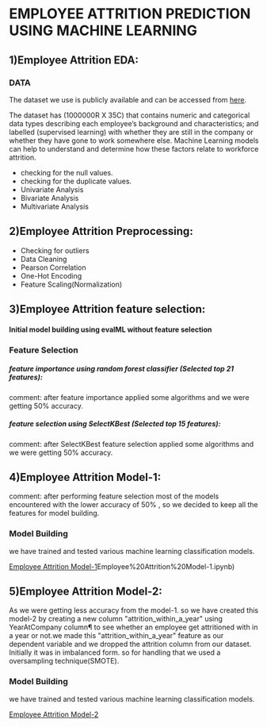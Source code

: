 # EMPLOYEE ATTRITION PREDICTION USING MACHINE LEARNING

## 1)Employee Attrition EDA:

### DATA

The dataset we use is publicly available and can be accessed from [here](https://excelbianalytics.com/wp/downloads-21-sample-csv-files-data-sets-for-testing-till-5-million-records-hr-analytics-for-attrition/).

The dataset has (1000000R X 35C) that contains numeric and categorical data types describing each employee’s background and characteristics; and labelled (supervised learning) with whether they are still in the company or whether they have gone to work somewhere else. Machine Learning models can help to understand and determine how these factors relate to workforce attrition.
 
* checking for the null values.
* checking for the duplicate values.
* Univariate Analysis
* Bivariate Analysis
* Multivariate Analysis


## 2)Employee Attrition Preprocessing:
* Checking for outliers
* Data Cleaning
* Pearson Correlation
* One-Hot Encoding
* Feature Scaling(Normalization)

## 3)Employee Attrition feature selection:

#### Initial model building using evalML without feature selection
### Feature Selection
##### feature importance using random forest classifier (Selected top 21 features):
comment: after feature importance applied some algorithms and we were getting 50% accuracy.
##### feature selection using SelectKBest (Selected top 15 features):
comment: after SelectKBest feature selection applied some algorithms and we were getting 50% accuracy.

## 4)Employee Attrition Model-1:

comment: after performing feature selection most of the models encountered with the lower accuracy of 50% , so we decided to keep all the features for model building.
### Model Building
we have trained and tested various machine learning classification models.

[Employee Attrition Model-1](https://github.com/Raeena-Firdous/Employee-Attrition/blob/main/4)Employee%20Attrition%20Model-1.ipynb)

## 5)Employee Attrition Model-2:

As we were getting less accuracy from the model-1. so we have created this model-2 by creating a new column "attrition_within_a_year" using YearAtCompany column¶
to see whether an employee get attritioned with in a year or not.we made this "attrition_within_a_year" feature as our dependent variable and we dropped the attrition column from our dataset. 
Initially it was in imbalanced form. so for handling that we used a oversampling technique(SMOTE).
### Model Building
we have trained and tested various machine learning classification models.

[Employee Attrition Model-2](https://github.com/Raeena-Firdous/Employee-Attrition/blob/main/5)

